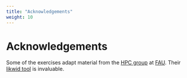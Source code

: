 ```yaml
---
title: "Acknowledgements"
weight: 10
---
```


# Acknowledgements

Some of the exercises adapt material from the [HPC
group](https://hpc.fau.de/research/research-interests/) at
[FAU](https://hpc.fau.de/research/research-interests/). Their [likwid
tool](https://github.com/RRZE-HPC/likwid/) is invaluable.
